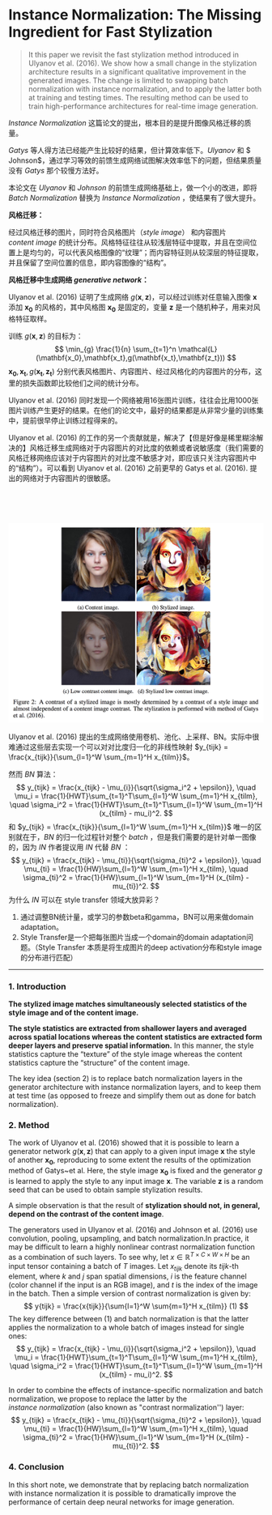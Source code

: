 # Instance Normalization: The Missing Ingredient for Fast Stylization

> It this paper we revisit the fast stylization method introduced in Ulyanov et al. (2016). We show how a small change in the stylization architecture results in a significant qualitative improvement in the generated images. The change is limited to swapping batch normalization with instance normalization, and to apply the latter both at training and testing times. The resulting method can be used to train high-performance architectures for real-time image generation. 

$Instance \ Normalization$ 这篇论文的提出，根本目的是提升图像风格迁移的质量。

$Gatys$ 等人得方法已经能产生比较好的结果，但计算效率低下。$Ulyanov$ 和 $ Johnson$，通过学习等效的前馈生成网络试图解决效率低下的问题，但结果质量没有 $Gatys$ 那个较慢方法好。

本论文在 $Ulyanov$ 和 $Johnson$ 的前馈生成网络基础上，做一个小的改进，即将 $Batch \ Normalization$ 替换为 $Instance \ Normalization$ ，使结果有了很大提升。

**风格迁移：**

经过风格迁移的图片，同时符合风格图片（$style \ image$） 和内容图片 $content \ image$ 的统计分布。风格特征往往从较浅层特征中提取，并且在空间位置上是均匀的，可以代表风格图像的“纹理”；而内容特征则从较深层的特征提取，并且保留了空间位置的信息，即内容图像的“结构”。

**风格迁移中生成网络 $generative \ network$：**

Ulyanov et al. (2016) 证明了生成网络 $g(\mathbf{x},\mathbf{z})$，可以经过训练对任意输入图像 $\mathbf{x}$ 添加 $\mathbf{x_0}$ 的风格的，其中风格图 $\mathbf{x_0}$ 是固定的，变量 $\mathbf{z}$ 是一个随机种子，用来对风格特征取样。

训练 $g(\mathbf{x},\mathbf{z})$ 的目标为：
$$
\min_{g} \frac{1}{n} \sum_{t=1}^n
\mathcal{L}(\mathbf{x_0},\mathbf{x_t},g(\mathbf{x_t},\mathbf{z_t}))
$$
$\mathbf{x_0}, \mathbf{x_t}, g(\mathbf{x_t}, \mathbf{z_t})$ 分别代表风格图片、内容图片、经过风格化的内容图片的分布，这里的损失函数即比较他们之间的统计分布。

Ulyanov et al. (2016) 同时发现一个网络被用16张图片训练，往往会比用1000张图片训练产生更好的结果。在他们的论文中，最好的结果都是从非常少量的训练集中，提前很早停止训练过程得来的。

Ulyanov et al. (2016) 的工作的另一个贡献就是，解决了【但是好像是稀里糊涂解决的】风格迁移生成网络对于内容图片的对比度的依赖或者说敏感度（我们需要的风格迁移网络应该对于内容图片的对比度不敏感才对，即应该只关注内容图片中的“结构”）。可以看到 Ulyanov et al. (2016) 之前更早的 Gatys et al. (2016). 提出的网络对于内容图片的很敏感。


​			
​		
​	

![IN_figure2](../../images/IN_figure2.png)

Ulyanov et al. (2016) 提出的生成网络使用卷机、池化、上采样、BN。实际中很难通过这些层去实现一个可以对对比度归一化的非线性映射 $y_{tijk} =  \frac{x_{tijk}}{\sum_{l=1}^W \sum_{m=1}^H x_{tilm}}$。

然而 $BN$ 算法：
$$
y_{tijk} =  \frac{x_{tijk} - \mu_{i}}{\sqrt{\sigma_i^2 + \epsilon}},
\quad
\mu_i = \frac{1}{HWT}\sum_{t=1}^T\sum_{l=1}^W \sum_{m=1}^H x_{tilm},
\quad
\sigma_i^2 = \frac{1}{HWT}\sum_{t=1}^T\sum_{l=1}^W \sum_{m=1}^H (x_{tilm} - mu_i)^2.
$$
和 $y_{tijk} =  \frac{x_{tijk}}{\sum_{l=1}^W \sum_{m=1}^H x_{tilm}}$ 唯一的区别就在于，$BN$ 的归一化过程针对整个 $batch$ ，但是我们需要的是针对单一图像的，因为 $IN$ 作者提议用 $IN$ 代替 $BN$ ：
$$
y_{tijk} =  \frac{x_{tijk} - \mu_{ti}}{\sqrt{\sigma_{ti}^2 + \epsilon}},
\quad
\mu_{ti} = \frac{1}{HW}\sum_{l=1}^W \sum_{m=1}^H x_{tilm},
\quad
\sigma_{ti}^2 = \frac{1}{HW}\sum_{l=1}^W \sum_{m=1}^H (x_{tilm} - mu_{ti})^2.
$$
为什么 $IN$ 可以在 style transfer 领域大放异彩？

1. 通过调整BN统计量，或学习的参数beta和gamma，BN可以用来做domain adaptation。
2. Style Transfer是一个把每张图片当成一个domain的domain adaptation问题。（Style Transfer 本质是将生成图片的deep activation分布和style image的分布进行匹配）

------

### 1. Introduction

**The stylized image matches simultaneously selected statistics of the style image and of the content image.**

**The style statistics are extracted from shallower layers and averaged across spatial locations whereas the content statistics are extracted form deeper layers and preserve spatial information.** In this manner, the style statistics capture the “texture” of the style image whereas the content statistics capture the “structure” of the content image.

The key idea (section 2) is to replace batch normalization layers in the generator architecture with instance normalization layers, and to keep them at test time (as opposed to freeze and simplify them out as done for batch normalization).

### 2. Method

The work of Ulyanov et al. (2016) showed that it is possible to learn a generator network $g(\mathbf{x},\mathbf{z})$ that can apply to a given input image $\mathbf{x}$ the style of another $\mathbf{x_0}$, reproducing to some extent the results of the optimization method of Gatys~et al. Here, the style image $\mathbf{x_0}$ is fixed and the generator $g$ is learned to apply the style to any input image $\mathbf{x}$. The variable $\mathbf{z}$ is a random seed that can be used to obtain sample stylization results.

A simple observation is that the result of **stylization should not, in general, depend on the contrast of the content image**. 

The generators used in Ulyanov et al. (2016) and Johnson et al. (2016) use convolution, pooling, upsampling, and batch normalization.In practice, it may be difficult to learn a highly nonlinear contrast normalization function as a combination of such layers. To see why, let $x\in\mathbb{R}^{T \times C \times W \times H}$ be an input tensor containing a batch of $T$ images. Let $x_{tijk}$ denote its $tijk$-th element, where $k$ and $j$ span spatial dimensions, $i$ is the feature channel (color channel if the input is an RGB image), and $t$ is the index of the image in the batch. Then a simple version of contrast normalization is given by: 
$$
y{tijk} =  \frac{x{tijk}}{\sum{l=1}^W \sum{m=1}^H x_{tilm}} (1)
$$
The key difference between (1) and batch normalization is that the latter applies the normalization to a  whole batch of images instead for single ones:
$$
y_{tijk} =  \frac{x_{tijk} - \mu_{i}}{\sqrt{\sigma_i^2 + \epsilon}},
\quad
\mu_i = \frac{1}{HWT}\sum_{t=1}^T\sum_{l=1}^W \sum_{m=1}^H x_{tilm},
\quad
\sigma_i^2 = \frac{1}{HWT}\sum_{t=1}^T\sum_{l=1}^W \sum_{m=1}^H (x_{tilm} - mu_i)^2.
$$

In order to combine the effects of instance-specific normalization and batch normalization, we propose to replace the latter by the $instance \ normalization$ (also known as "contrast normalization'') layer:
$$
y_{tijk} =  \frac{x_{tijk} - \mu_{ti}}{\sqrt{\sigma_{ti}^2 + \epsilon}},
\quad
\mu_{ti} = \frac{1}{HW}\sum_{l=1}^W \sum_{m=1}^H x_{tilm},
\quad
\sigma_{ti}^2 = \frac{1}{HW}\sum_{l=1}^W \sum_{m=1}^H (x_{tilm} - mu_{ti})^2.
$$

### 4. Conclusion 

In this short note, we demonstrate that by replacing batch normalization with instance normalization it is possible to dramatically improve the performance of certain deep neural networks for image generation.


